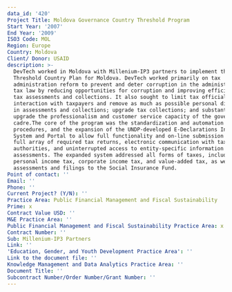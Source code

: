 ```yaml
---
data_id: '420'
Project Title: Moldova Governance Country Threshold Program
Start Year: '2007'
End Year: '2009'
ISO3 Code: MOL
Region: Europe
Country: Moldova
Client/ Donor: USAID
description: >-
  DevTech worked in Moldova with Millenium-IP3 partners to implement the MCC
  Threshold Country Plan for Moldova. DevTech worked primarily on tax
  administration reform to prevent and deter corruption in the administration of
  tax law by reducing opportunities for corruption and improving efficiency in
  tax assessments and collections. It also sought to limit tax officials'
  interaction with taxpayers and remove as much as possible personal discretion
  in assessments and collections; upgrade tax collections; and substantially
  upgrade the professionalism and customer service capacity of the government
  cadre.The core of the program was the standardization and automation of
  procedures, and the expansion of the UNDP-developed E-Declarations Information
  System and Portal to allow full functionality and on-line submission of the
  full array of required tax returns, electronic communication with tax
  authorities, and uninterrupted access to entity-specific information such as
  assessments. The expanded system addressed all forms of taxes, including
  personal income tax, corporate income tax, and value-added tax, as well as
  assessments and filings to the Social Insurance Fund.
Point of contact: ''
Email: ''
Phone: ''
Current Project? (Y/N): ''
Practice Area: Public Financial Management and Fiscal Sustainability
Prime: x
Contract Value USD: ''
M&E Practice Area: ''
Public Financial Management and Fiscal Sustainability Practice Area: x
Contract Number: ''
Sub: Millenium-IP3 Partners
Link: ''
'Education, Gender, and Youth Development Practice Area': ''
Link to the document file: ''
Knowledge Management and Data Analytics Practice Area: ''
Document Title: ''
Subcontract Number/Order Number/Grant Number: ''
---
```

